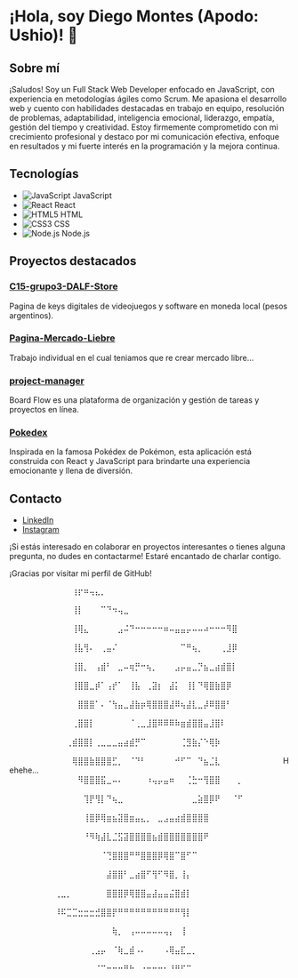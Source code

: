 # ¡Hola, soy Diego Montes (Apodo: Ushio)! 👋

## Sobre mí

¡Saludos! Soy un Full Stack Web Developer enfocado en JavaScript, con experiencia en metodologías ágiles como Scrum. Me apasiona el desarrollo web y cuento con habilidades destacadas en trabajo en equipo, resolución de problemas, adaptabilidad, inteligencia emocional, liderazgo, empatía, gestión del tiempo y creatividad. Estoy firmemente comprometido con mi crecimiento profesional y destaco por mi comunicación efectiva, enfoque en resultados y mi fuerte interés en la programación y la mejora continua.

## Tecnologías

- ![JavaScript](https://img.icons8.com/color/48/000000/javascript.png) JavaScript
- ![React](https://img.icons8.com/color/48/000000/react-native.png) React
- ![HTML5](https://img.icons8.com/color/48/000000/html-5.png) HTML
- ![CSS3](https://img.icons8.com/color/48/000000/css3.png) CSS
- ![Node.js](https://img.icons8.com/color/48/000000/nodejs.png) Node.js

## Proyectos destacados

### [C15-grupo3-DALF-Store](https://github.com/fAEDKAN/C15-grupo3-DALF-Store)

Pagina de keys digitales de videojuegos y software en moneda local (pesos argentinos).

### [Pagina-Mercado-Liebre](https://github.com/UshioVII/Pagina-Mercado-Liebre)

Trabajo individual en el cual teniamos que re crear mercado libre...

### [project-manager](https://github.com/UshioVII/project-manager)

Board Flow es una plataforma de organización y gestión de tareas y proyectos en línea.

### [Pokedex](https://github.com/UshioVII/Pokedex)

Inspirada en la famosa Pokédex de Pokémon, esta aplicación está construida con React y JavaScript para brindarte una experiencia emocionante y llena de diversión.

## Contacto

- [LinkedIn](https://www.linkedin.com/in/diego-montes-205740226/)
- [Instagram](https://www.instagram.com/ushiovii/)

¡Si estás interesado en colaborar en proyectos interesantes o tienes alguna pregunta, no dudes en contactarme! Estaré encantado de charlar contigo.

¡Gracias por visitar mi perfil de GitHub!


⠀⠀⠀⠀⠀⠀⠀⠀⠀⠀⠀⢰⡖⠶⢤⣄⡀⠀⠀⠀⠀⠀⠀⠀⠀⠀⠀⠀⠀⠀⠀⠀⠀⠀⠀⠀⠀⠀⠀⠀⠀⠀⠀⠀⠀⠀⠀⠀⠀⠀
⠀⠀⠀⠀⠀⠀⠀⠀⠀⠀⠀⢸⡇⠀⠀⠀⠉⠙⠲⢤⣀⠀⠀⠀⠀⠀⠀⠀⠀⠀⠀⠀⠀⠀⠀⠀⠀⠀⠀⠀⠀⠀⠀⠀⠀⠀⠀⠀⠀⠀
⠀⠀⠀⠀⠀⠀⠀⠀⠀⠀⠀⢸⢿⣄⠀⠀⠀⠀⠀⣠⠬⠙⠒⠒⠒⠒⠒⠶⠤⣤⣤⡤⠤⠤⠴⠒⠒⠒⠻⣿⠀⠀⠀⠀⠀⠀⠀⠀⠀⠀
⠀⠀⠀⠀⠀⠀⠀⠀⠀⠀⠀⢸⣧⢻⠄⠀⢀⣤⠌⠀⠀⠀⠀⠀⠀⠀⠀⠀⠀⠀⠉⠛⢦⡀⠀⠀⠀⢀⣸⡿⠀⠀⠀⠀⠀⠀⠀⠀⠀⠀
⠀⠀⠀⠀⠀⠀⠀⠀⠀⠀⠀⢸⣿⡀⠀⢠⣾⠃⠀⣀⠤⢶⡛⠒⢦⡀⠀⠀⠀⣠⡤⣤⣀⡙⣦⣀⣴⣾⣿⡇⠀⠀⠀⠀⠀⠀⠀⠀⠀⠀
⠀⠀⠀⠀⠀⠀⠀⠀⠀⠀⠀⢸⣿⣿⣀⡾⠁⢠⡞⠁⠀⢸⣧⠀⢀⣽⡆⠀⣼⡅⠀⢸⡇⠙⢿⣿⣷⣿⡿⠀⠀⠀⠀⠀⠀⠀⠀⠀⠀⠀
⠀⠀⠀⠀⠀⠀⠀⠀⠀⠀⠀⠀⣿⣿⣿⠁⠄⠈⢳⣤⣀⣼⣷⡶⢿⣿⣿⣿⣼⠿⢦⣼⣇⣀⡼⠿⣿⣿⠃⠀⠀⠀⠀⠀⠀⠀⠀⠀⠀⠀
⠀⠀⠀⠀⠀⠀⠀⠀⠀⠀⠀⢀⣿⣿⡇⠀⠀⠀⠀⠀⠀⠈⢀⣀⣸⣿⠿⠿⠿⠷⣶⣾⣿⣿⣤⣸⣿⠇⠀⠀⠀⠀⠀⠀⠀⠀⠀⠀⠀⠀
⠀⠀⠀⠀⠀⠀⠀⠀⠀⠀⢀⣾⣿⣿⡇⢀⣀⣀⣀⣤⣴⣾⡛⠉⠀⠀⠀⠀⠀⠀⢈⣻⣷⡌⠑⢿⡷⠀⠀⠀⠀⠀⠀⠀⠀⠀⠀⠀⠀⠀
⠀⠀⠀⠀⠀⠀⠀⠀⠀⠀⠀⢿⣿⣿⣷⣿⣿⣿⣋⡀⠀⠈⠙⠃⠀⠀⠀⠀⠀⠚⠋⠉⠀⠙⣦⣈⣇⠀⠀⠀⠀⠀⠀⠀⠀⠀⠀⠀Hehehe...
⠀⠀⠀⠀⠀⠀⠀⠀⠀⠀⠀⠀⠻⣿⣿⣿⣯⣀⠤⠄⠀⠀⠀⠀⠰⢤⡤⣤⠶⠀⠀⢈⣓⠒⢻⣿⣿⠀⠀⠀⡀⠀⠀⠀⠀⠀⠀⠀⠀⠀
⠀⠀⠀⠀⠀⠀⠀⠀⠀⠀⠀⠀⠀⢹⡟⢻⡇⠙⢦⣀⠀⠀⠀⠀⠀⠀⠀⠀⠀⠀⠀⠀⣀⣵⣿⡿⠟⠀⠀⠈⠋⠀⠀⠀⠀⠀⠀⠀⠀⠀
⠀⠀⠀⠀⠀⠀⠀⠀⠀⠀⠀⠀⠀⢸⣿⡿⢿⣶⣦⣽⣿⣶⣤⣄⡀⠀⣀⣠⣤⣴⣾⣿⣿⣿⣿⠀⠀⠀⠀⠀⠀⠀⠀⠀⠀⠀⠀⠀⠀⠀
⠀⠀⠀⠀⠀⠀⠀⠀⠀⠀⠀⠀⠀⠘⠻⢷⣼⣇⣈⣫⣽⣿⣿⣿⣿⣦⣾⣿⣿⣿⣿⣿⣿⣿⠟⠀⠀⠀⠀⠀⠀⠀⠀⠀⠀⠀⠀⠀⠀⠀
⠀⠀⠀⠀⠀⠀⠀⠀⠀⠀⠀⠀⠀⠀⠀⠀⠈⢙⣿⣿⣿⠛⠛⣿⣿⣿⡿⢿⣿⠉⣿⠋⠉⠀⠀⠀⠀⠀⠀⠀⠀⠀⠀⠀⠀⠀⠀⠀⠀⠀
⠀⠀⠀⠀⠀⠀⠀⠀⠀⠀⠀⠀⠀⠀⠀⠀⠀⣼⣿⣿⠃⣀⣴⣿⠋⢻⠋⠻⣿⡀⢸⡄⠀⠀⠀⠀⠀⠀⠀⠀⠀⠀⠀⠀⠀⠀⠀⠀⠀⠀
⠀⠀⠀⠀⠀⠀⠀⠀⢀⣀⡀⠀⠀⠀⠀⠀⠀⣿⣿⣿⡿⢿⣿⣿⣤⣼⣤⣤⣬⣿⣾⡇⠀⠀⠀⠀⠀⠀⠀⠀⠀⠀⠀⠀⠀⠀⠀⠀⠀⠀
⠀⠀⠀⠀⠀⠀⠀⠀⠸⠯⣉⣉⣒⣒⣒⣚⣿⣿⡟⠛⠛⠛⠛⠛⠛⠛⠛⠛⠛⠛⢻⡇⠀⠀⠀⠀⠀⠀⠀⠀⠀⠀⠀⠀⠀⠀⠀⠀⠀⠀
⠀⠀⠀⠀⠀⠀⠀⠀⠀⠀⠀⠀⠀⠀⠀⠀⠀⠀⢷⡀⠀⢠⠤⠤⠤⠤⠤⢤⡄⠀⢸⠀⠀⠀⠀⠀⠀⠀⠀⠀⠀⠀⠀⠀⠀⠀⠀⠀⠀⠀
⠀⠀⠀⠀⠀⠀⠀⠀⠀⠀⠀⠀⠀⠀⢀⣠⡤⠀⠈⢷⣀⣾⠠⠄⠀⠀⠀⠠⢿⣤⣏⣀⡀⠀⠀⠀⠀⠀⠀⠀⠀⠀⠀⠀⠀⠀⠀⠀⠀⠀
⠀⠀⠀⠀⠀⠀⠀⠀⠀⠀⠀⠀⠀⠀⠀⠈⠉⠒⠒⠒⠛⠓⠀⠐⠒⠒⠒⠂⠘⠛⠋⠉⠀⠀⠀⠀⠀⠀⠀⠀⠀⠀⠀⠀⠀⠀⠀⠀⠀⠀
⠀⠀⠀⠀⠀⠀⠀⠀⠀⠀⠀⠀⠀⠀⠀⠀⠀⠀⠀⠀⠀⠀⠀⠀⠀⠀⠀⠀⠀⠀⠀⠀⠀⠀⠀⠀⠀⠀⠀⠀⠀⠀⠀⠀⠀⠀⠀⠀⠀⠀

